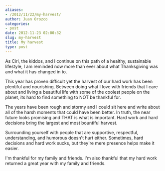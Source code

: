 ```yaml
---
aliases:
- /2012/11/22/my-harvest/
author: Juan Orozco
categories:
- post
date: 2012-11-23 02:00:32
slug: my-harvest
title: My harvest
type: post
---
```


As Ciri, the kiddos, and I continue on this path of a healthy, sustainable lifestyle, I am reminded now more than ever about what Thanksgiving was and what it has changed in to.

This year has proven difficult yet the harvest of our hard work has been plentiful and nourishing. Between doing what I love with friends that I care about and living a beautiful life with some of the coolest people on the planet, its hard to find something to NOT be thankful for.

The years have been rough and stormy and I could sit here and write about all of the harsh moments that could have been better. In truth, the near future looks promising and THAT is what is important. Hard work and hard decisions bring the largest and most bountiful harvest.

Surrounding yourself with people that are supportive, respectful, understanding, and humorous doesn't hurt either. Sometimes, hard decisions and hard work sucks, but they're mere presence helps make it easier.

I'm thankful for my family and friends. I'm also thankful that my hard work returned a great year with my family and friends.